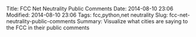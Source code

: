 Title: FCC Net Neutrality Public Comments
Date: 2014-08-10 23:06
Modified: 2014-08-10 23:06
Tags: fcc,python,net neutrality
Slug: fcc-net-neutrality-public-comments
Summary: Visualize what cities are saying to the FCC in their public comments

